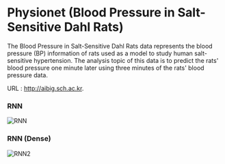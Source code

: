 # Physionet (Blood Pressure in Salt-Sensitive Dahl Rats)
The Blood Pressure in Salt-Sensitive Dahl Rats data represents the blood pressure (BP) information of rats used as a model to study human salt-sensitive hypertension.
The analysis topic of this data is to predict the rats' blood pressure one minute later using three minutes of the rats' blood pressure data.

URL : http://aibig.sch.ac.kr.

### RNN
![RNN](https://github.com/hoon0303/Physionet/assets/53135286/105b975e-6213-424c-bd8c-69ef66a90334)
### RNN (Dense)
![RNN2](https://github.com/hoon0303/Physionet/assets/53135286/d83d721b-7d37-4b41-b4ed-f51396090a73)
